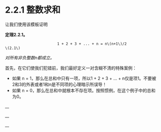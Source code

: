# 2.2.1 整数求和

让我们使用该模板证明

**定理2.2.1。**

                            1 + 2 + 3 + ... + n = n\(n+1\)/2                                     \(2.1\)

_对所有非负整数n都成立。_

首先，在它们使我们犯错前，我们最好定义一对含糊不清的特殊案例：

* 如果 n = 1，那么在总和中只有一项，所以1 + 2 + 3 + ... + n仅是项1。不要被2和3的外表或者1和n是不同项的心理暗示所误导！
* 如果 n = 0，那么在总和中就根本不存在项。按照惯例，在这个例子中的总和为0。

\_\_

\_\_



\_\_










